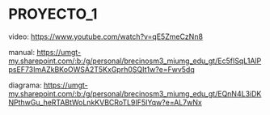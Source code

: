 # PROYECTO_1
video: https://www.youtube.com/watch?v=qE5ZmeCzNn8

manual: https://umgt-my.sharepoint.com/:b:/g/personal/brecinosm3_miumg_edu_gt/Ec5fISqL1AlPpsEF73ImAZkBKoOWSA2T5KxGprh0SQIt1w?e=Fwv5dq

diagrama: https://umgt-my.sharepoint.com/:b:/g/personal/brecinosm3_miumg_edu_gt/EQnN4L3iDKNPthwGu_heRTABtWoLnkKVBCRoTL9IF5IYqw?e=AL7wNx
